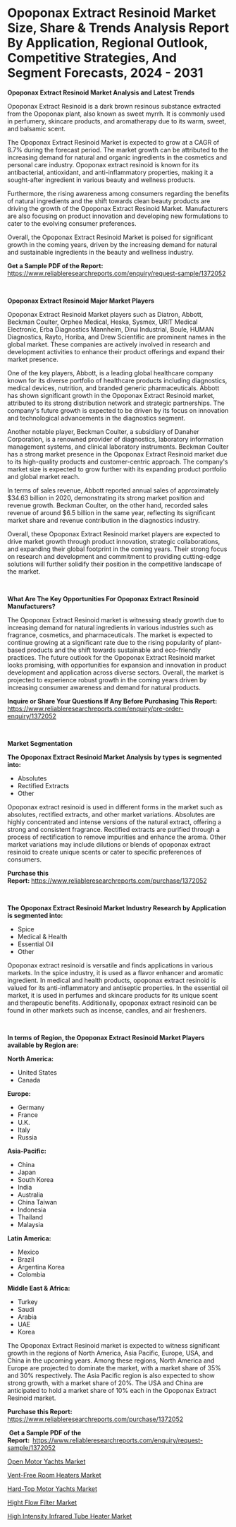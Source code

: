 <p><h1>Opoponax Extract Resinoid Market Size, Share & Trends Analysis Report By Application, Regional Outlook, Competitive Strategies, And Segment Forecasts, 2024 - 2031</h1></p><p><strong>Opoponax Extract Resinoid Market Analysis and Latest Trends</strong></p>
<p><p>Opoponax Extract Resinoid is a dark brown resinous substance extracted from the Opoponax plant, also known as sweet myrrh. It is commonly used in perfumery, skincare products, and aromatherapy due to its warm, sweet, and balsamic scent.</p><p>The Opoponax Extract Resinoid Market is expected to grow at a CAGR of 8.7% during the forecast period. The market growth can be attributed to the increasing demand for natural and organic ingredients in the cosmetics and personal care industry. Opoponax extract resinoid is known for its antibacterial, antioxidant, and anti-inflammatory properties, making it a sought-after ingredient in various beauty and wellness products.</p><p>Furthermore, the rising awareness among consumers regarding the benefits of natural ingredients and the shift towards clean beauty products are driving the growth of the Opoponax Extract Resinoid Market. Manufacturers are also focusing on product innovation and developing new formulations to cater to the evolving consumer preferences.</p><p>Overall, the Opoponax Extract Resinoid Market is poised for significant growth in the coming years, driven by the increasing demand for natural and sustainable ingredients in the beauty and wellness industry.</p></p>
<p><strong>Get a Sample PDF of the Report:&nbsp;</strong> <a href="https://www.reliableresearchreports.com/enquiry/request-sample/1372052">https://www.reliableresearchreports.com/enquiry/request-sample/1372052</a></p>
<p>&nbsp;</p>
<p><strong>Opoponax Extract Resinoid Major Market Players</strong></p>
<p><p>Opoponax Extract Resinoid Market players such as Diatron, Abbott, Beckman Coulter, Orphee Medical, Heska, Sysmex, URIT Medical Electronic, Erba Diagnostics Mannheim, Dirui Industrial, Boule, HUMAN Diagnostics, Rayto, Horiba, and Drew Scientific are prominent names in the global market. These companies are actively involved in research and development activities to enhance their product offerings and expand their market presence.</p><p>One of the key players, Abbott, is a leading global healthcare company known for its diverse portfolio of healthcare products including diagnostics, medical devices, nutrition, and branded generic pharmaceuticals. Abbott has shown significant growth in the Opoponax Extract Resinoid market, attributed to its strong distribution network and strategic partnerships. The company's future growth is expected to be driven by its focus on innovation and technological advancements in the diagnostics segment.</p><p>Another notable player, Beckman Coulter, a subsidiary of Danaher Corporation, is a renowned provider of diagnostics, laboratory information management systems, and clinical laboratory instruments. Beckman Coulter has a strong market presence in the Opoponax Extract Resinoid market due to its high-quality products and customer-centric approach. The company's market size is expected to grow further with its expanding product portfolio and global market reach.</p><p>In terms of sales revenue, Abbott reported annual sales of approximately $34.63 billion in 2020, demonstrating its strong market position and revenue growth. Beckman Coulter, on the other hand, recorded sales revenue of around $6.5 billion in the same year, reflecting its significant market share and revenue contribution in the diagnostics industry.</p><p>Overall, these Opoponax Extract Resinoid market players are expected to drive market growth through product innovation, strategic collaborations, and expanding their global footprint in the coming years. Their strong focus on research and development and commitment to providing cutting-edge solutions will further solidify their position in the competitive landscape of the market.</p></p>
<p>&nbsp;</p>
<p><strong>What Are The Key Opportunities For Opoponax Extract Resinoid Manufacturers?</strong></p>
<p><p>The Opoponax Extract Resinoid market is witnessing steady growth due to increasing demand for natural ingredients in various industries such as fragrance, cosmetics, and pharmaceuticals. The market is expected to continue growing at a significant rate due to the rising popularity of plant-based products and the shift towards sustainable and eco-friendly practices. The future outlook for the Opoponax Extract Resinoid market looks promising, with opportunities for expansion and innovation in product development and application across diverse sectors. Overall, the market is projected to experience robust growth in the coming years driven by increasing consumer awareness and demand for natural products.</p></p>
<p><strong>Inquire or Share Your Questions If Any Before Purchasing This Report:</strong> <a href="https://www.reliableresearchreports.com/enquiry/pre-order-enquiry/1372052">https://www.reliableresearchreports.com/enquiry/pre-order-enquiry/1372052</a></p>
<p>&nbsp;</p>
<p><strong>Market Segmentation</strong></p>
<p><strong>The Opoponax Extract Resinoid Market Analysis by types is segmented into:</strong></p>
<p><ul><li>Absolutes</li><li>Rectified Extracts</li><li>Other</li></ul></p>
<p><p>Opoponax extract resinoid is used in different forms in the market such as absolutes, rectified extracts, and other market variations. Absolutes are highly concentrated and intense versions of the natural extract, offering a strong and consistent fragrance. Rectified extracts are purified through a process of rectification to remove impurities and enhance the aroma. Other market variations may include dilutions or blends of opoponax extract resinoid to create unique scents or cater to specific preferences of consumers.</p></p>
<p><strong>Purchase this Report:&nbsp;</strong><a href="https://www.reliableresearchreports.com/purchase/1372052">https://www.reliableresearchreports.com/purchase/1372052</a></p>
<p>&nbsp;</p>
<p><strong>The Opoponax Extract Resinoid Market Industry Research by Application is segmented into:</strong></p>
<p><ul><li>Spice</li><li>Medical & Health</li><li>Essential Oil</li><li>Other</li></ul></p>
<p><p>Opoponax extract resinoid is versatile and finds applications in various markets. In the spice industry, it is used as a flavor enhancer and aromatic ingredient. In medical and health products, opoponax extract resinoid is valued for its anti-inflammatory and antiseptic properties. In the essential oil market, it is used in perfumes and skincare products for its unique scent and therapeutic benefits. Additionally, opoponax extract resinoid can be found in other markets such as incense, candles, and air fresheners.</p></p>
<p>&nbsp;</p>
<p><strong>In terms of Region, the Opoponax Extract Resinoid Market Players available by Region are:</strong></p>
<p>
    <p> <strong> North America: </strong>
        <ul>
            <li>United States</li>
            <li>Canada</li>
        </ul>
        </p> 
    <p> <strong> Europe: </strong>
        <ul>
            <li>Germany</li>
            <li>France</li>
            <li>U.K.</li>
            <li>Italy</li>
            <li>Russia</li>
        </ul>
        </p> 
    <p> <strong> Asia-Pacific: </strong>
        <ul>
            <li>China</li>
            <li>Japan</li>
            <li>South Korea</li>
            <li>India</li>
            <li>Australia</li>
            <li>China Taiwan</li>
            <li>Indonesia</li>
            <li>Thailand</li>
            <li>Malaysia</li>
        </ul>
        </p> 
    <p> <strong> Latin America: </strong>
        <ul>
            <li>Mexico</li>
            <li>Brazil</li>
            <li>Argentina Korea</li>
            <li>Colombia</li>
        </ul>
        </p> 
    <p> <strong> Middle East & Africa: </strong>
        <ul>
            <li>Turkey</li>
            <li>Saudi</li>
            <li>Arabia</li>
            <li>UAE</li>
            <li>Korea</li>
        </ul>
    </p>
    </p>
<p><p>The Opoponax Extract Resinoid market is expected to witness significant growth in the regions of North America, Asia Pacific, Europe, USA, and China in the upcoming years. Among these regions, North America and Europe are projected to dominate the market, with a market share of 35% and 30% respectively. The Asia Pacific region is also expected to show strong growth, with a market share of 20%. The USA and China are anticipated to hold a market share of 10% each in the Opoponax Extract Resinoid market.</p></p>
<p><strong>Purchase this Report: </strong><a href="https://www.reliableresearchreports.com/purchase/1372052">https://www.reliableresearchreports.com/purchase/1372052</a></p>
<p>&nbsp;<strong>Get a Sample PDF of the Report:&nbsp;&nbsp;</strong><a href="https://www.reliableresearchreports.com/enquiry/request-sample/1372052">https://www.reliableresearchreports.com/enquiry/request-sample/1372052</a></p>
<p><strong></strong></p>
<p><p><a href="https://medium.com/@justintaylor7556/open-motor-yachts-market-analysis-its-cagr-market-segmentation-and-global-industry-overview-65c5c5f0a7a5">Open Motor Yachts Market</a></p><p><a href="https://medium.com/@justintaylor7556/vent-free-room-heaters-market-the-key-to-successful-business-strategy-forecast-till-2031-22d849126704">Vent-Free Room Heaters Market</a></p><p><a href="https://medium.com/@justintaylor7556/hard-top-motor-yachts-market-size-market-outlook-and-market-forecast-2024-to-2031-fbb14802bfc8">Hard-Top Motor Yachts Market</a></p><p><a href="https://medium.com/@justintaylor7556/hight-flow-filter-market-size-cagr-trends-2024-2030-3b2a5b76d331">Hight Flow Filter Market</a></p><p><a href="https://medium.com/@justintaylor7556/high-intensity-infrared-tube-heater-market-exploring-market-share-market-trends-and-future-47d9e8c159d4">High Intensity Infrared Tube Heater Market</a></p></p>